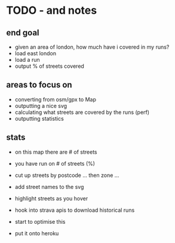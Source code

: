 # TODO - and notes

## end goal
- given an area of london, how much have i covered in my runs?
- load east london
- load a run
- output % of streets covered

## areas to focus on

- converting from osm/gpx to Map
- outputting a nice svg
- calculating what streets are covered by the runs (perf)
- outputting statistics

## stats

- on this map there are # of streets
- you have run on # of streets (%)
- cut up streets by postcode ... then zone ...

- add street names to the svg
- highlight streets as you hover
- hook into strava apis to download historical runs
- start to optimise this
- put it onto heroku

